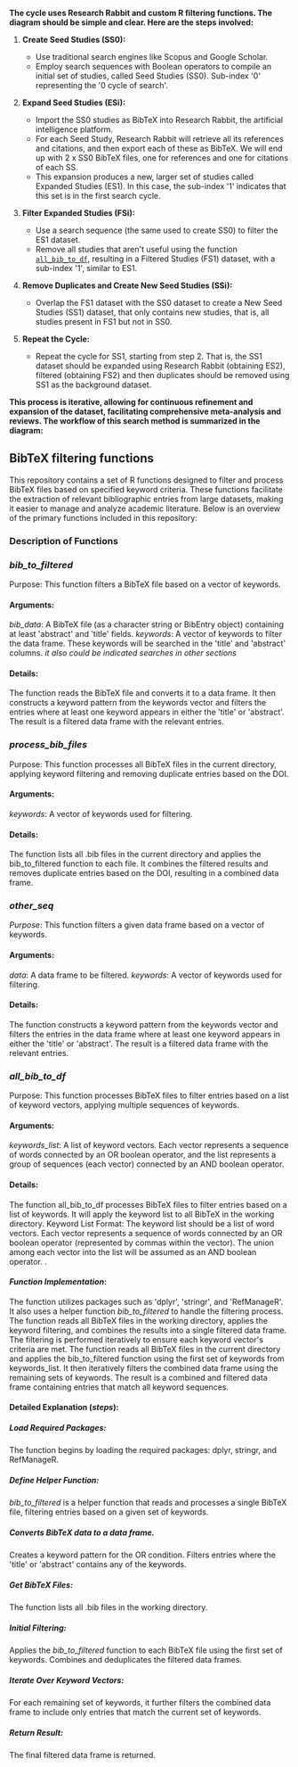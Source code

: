 **The cycle uses Research Rabbit and custom R filtering functions. The diagram should be simple and clear. Here are the steps involved:**

1. **Create Seed Studies (SS0):**
   - Use traditional search engines like Scopus and Google Scholar.
   - Employ search sequences with Boolean operators to compile an initial set of studies, called Seed Studies (SS0). Sub-index '0' representing the '0 cycle of search'.

2. **Expand Seed Studies (ESi):**
   - Import the SS0 studies as BibTeX into Research Rabbit, the artificial intelligence platform.
   - For each Seed Study, Research Rabbit will retrieve all its references and citations, and then export each of these as BibTeX. We will end up with 2 x SS0 BibTeX files, one for references and one for citations of each SS.
   - This expansion produces a new, larger set of studies called Expanded Studies (ES1). In this case, the sub-index '1' indicates that this set is in the first search cycle. 

3. **Filter Expanded Studies (FSi):**
   - Use a search sequence (the same used to create SS0) to filter the ES1 dataset.
   - Remove all studies that aren't useful using the function [`all_bib_to_df`](./'all_bib_to_df'%20function), resulting in a Filtered Studies (FS1) dataset, with a sub-index '1', similar to ES1.

4. **Remove Duplicates and Create New Seed Studies (SSi):**
   - Overlap the FS1 dataset with the SS0 dataset to create a New Seed Studies (SS1) dataset, that only contains new studies, that is, all studies present in FS1 but not in SS0.

5. **Repeat the Cycle:**
   - Repeat the cycle for SS1, starting from step 2. That is, the SS1 dataset should be expanded using Research Rabbit (obtaining ES2), filtered (obtaining FS2) and then duplicates should be removed using SS1 as the background dataset.

**This process is iterative, allowing for continuous refinement and expansion of the dataset, facilitating comprehensive meta-analysis and reviews. The workflow of this search method is summarized in the diagram:**



## BibTeX filtering functions
This repository contains a set of R functions designed to filter and process BibTeX files based on specified keyword criteria. These functions facilitate the extraction of relevant bibliographic entries from large datasets, making it easier to manage and analyze academic literature. Below is an overview of the primary functions included in this repository:

### Description of Functions
### _bib_to_filtered_
Purpose: This function filters a BibTeX file based on a vector of keywords.

#### Arguments:
_bib_data_: A BibTeX file (as a character string or BibEntry object) containing at least 'abstract' and 'title' fields.
_keywords_: A vector of keywords to filter the data frame. These keywords will be searched in the 'title' and 'abstract' columns. _it also could be indicated searches in other sections_

#### Details:
The function reads the BibTeX file and converts it to a data frame. It then constructs a keyword pattern from the keywords vector and filters the entries where at least one keyword appears in either the 'title' or 'abstract'. The result is a filtered data frame with the relevant entries.

### _process_bib_files_
Purpose: This function processes all BibTeX files in the current directory, applying keyword filtering and removing duplicate entries based on the DOI.

#### Arguments:
_keywords_: A vector of keywords used for filtering.

#### Details:
The function lists all .bib files in the current directory and applies the bib_to_filtered function to each file. It combines the filtered results and removes duplicate entries based on the DOI, resulting in a combined data frame.

### _other_seq_
_Purpose_: This function filters a given data frame based on a vector of keywords.

#### Arguments:
_data_: A data frame to be filtered.
_keywords_: A vector of keywords used for filtering.

#### Details:
The function constructs a keyword pattern from the keywords vector and filters the entries in the data frame where at least one keyword appears in either the 'title' or 'abstract'. The result is a filtered data frame with the relevant entries.

### _all_bib_to_df_
Purpose: This function processes BibTeX files to filter entries based on a list of keyword vectors, applying multiple sequences of keywords.

#### Arguments:
_keywords_list_: A list of keyword vectors. Each vector represents a sequence of words connected by an OR boolean operator, and the list represents a group of sequences (each vector) connected by an AND boolean operator.

#### Details:
The function all_bib_to_df processes BibTeX files to filter entries based on a list of keywords. It will apply the keyword list to all BibTeX in the working directory.
Keyword List Format: The keyword list should be a list of word vectors. Each vector represents a sequence of words connected by an OR boolean operator (represented by commas within the vector). The union among each vector into the list will be assumed as an AND boolean operator. .
 
#### _Function Implementation_: 
The function utilizes packages such as 'dplyr', 'stringr', and 'RefManageR'. It also uses a helper function _bib_to_filtered_ to handle the filtering process. The function reads all BibTeX files in the working directory, applies the keyword filtering, and combines the results into a single filtered data frame. The filtering is performed iteratively to ensure each keyword vector's criteria are met.
The function reads all BibTeX files in the current directory and applies the bib_to_filtered function using the first set of keywords from keywords_list. It then iteratively filters the combined data frame using the remaining sets of keywords. The result is a combined and filtered data frame containing entries that match all keyword sequences.

#### Detailed Explanation (_steps_):

##### _Load Required Packages_:
The function begins by loading the required packages: dplyr, stringr, and RefManageR.

##### _Define Helper Function_:
_bib_to_filtered_ is a helper function that reads and processes a single BibTeX file, filtering entries based on a given set of keywords.

##### Converts BibTeX data to a data frame.
Creates a keyword pattern for the OR condition.
Filters entries where the 'title' or 'abstract' contains any of the keywords.
##### Get BibTeX Files:
The function lists all .bib files in the working directory.

##### Initial Filtering:
Applies the _bib_to_filtered_ function to each BibTeX file using the first set of keywords. Combines and deduplicates the filtered data frames.

##### Iterate Over Keyword Vectors:
For each remaining set of keywords, it further filters the combined data frame to include only entries that match the current set of keywords.

##### Return Result:
The final filtered data frame is returned.
